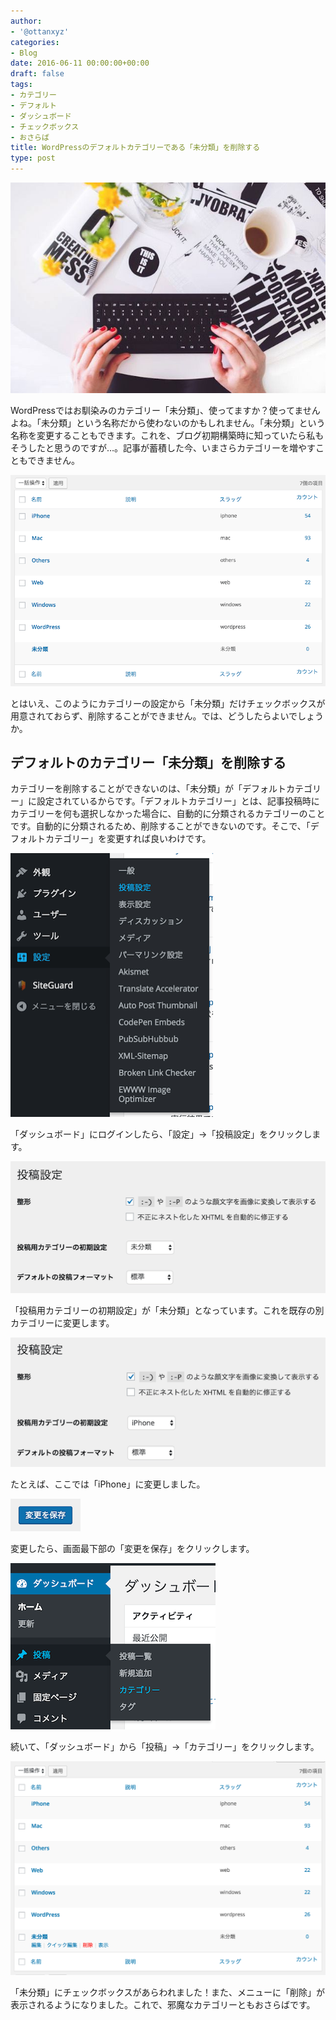 ```yaml
---
author:
- '@ottanxyz'
categories:
- Blog
date: 2016-06-11 00:00:00+00:00
draft: false
tags:
- カテゴリー
- デフォルト
- ダッシュボード
- チェックボックス
- おさらば
title: WordPressのデフォルトカテゴリーである「未分類」を削除する
type: post
---
```


![](160611-575c0abb02e8f.jpg)

WordPressではお馴染みのカテゴリー「未分類」、使ってますか？使ってませんよね。「未分類」という名称だから使わないのかもしれません。「未分類」という名称を変更することもできます。これを、ブログ初期構築時に知っていたら私もそうしたと思うのですが…。記事が蓄積した今、いまさらカテゴリーを増やすこともできません。

![](160611-575c0ac191ff2.png)

とはいえ、このようにカテゴリーの設定から「未分類」だけチェックボックスが用意されておらず、削除することができません。では、どうしたらよいでしょうか。

## デフォルトのカテゴリー「未分類」を削除する

カテゴリーを削除することができないのは、「未分類」が「デフォルトカテゴリー」に設定されているからです。「デフォルトカテゴリー」とは、記事投稿時にカテゴリーを何も選択しなかった場合に、自動的に分類されるカテゴリーのことです。自動的に分類されるため、削除することができないのです。そこで、「デフォルトカテゴリー」を変更すれば良いわけです。

![](160611-575c0acf2f680.png)

「ダッシュボード」にログインしたら、「設定」→「投稿設定」をクリックします。

![](160611-575c0ad6d91be.png)

「投稿用カテゴリーの初期設定」が「未分類」となっています。これを既存の別カテゴリーに変更します。

![](160611-575c0add6d37e.png)

たとえば、ここでは「iPhone」に変更しました。

![](160611-575c0ae48d780.png)

変更したら、画面最下部の「変更を保存」をクリックします。

![](160611-575c0ae985ea0.png)

続いて、「ダッシュボード」から「投稿」→「カテゴリー」をクリックします。

![](160611-575c0aef8206e.png)

「未分類」にチェックボックスがあらわれました！また、メニューに「削除」が表示されるようになりました。これで、邪魔なカテゴリーともおさらばです。
